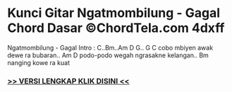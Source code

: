 
 # Kunci Gitar Ngatmombilung - Gagal Chord Dasar ©ChordTela.com 4dxff


Ngatmombilung - Gagal Intro : C..Bm..Am D G.. G C cobo mbiyen awak dewe ra bubaran.. Am D podo-podo wegah ngrasakne kelangan.. Bm nanging kowe ra kuat

###  <a href="https://shortlighzx.web.app?sq=Kunci Gitar Ngatmombilung - Gagal Chord Dasar ©ChordTela.com"> >> VERSI LENGKAP KLIK DISINI << </a>
